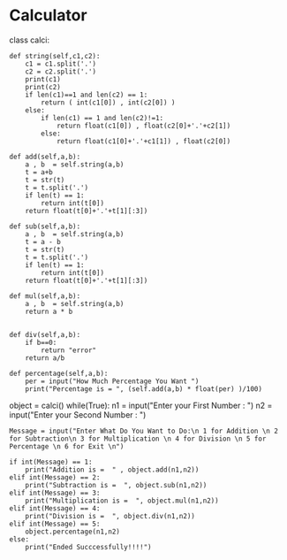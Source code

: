 # Calculator
class calci:
    
    def string(self,c1,c2):
        c1 = c1.split('.')
        c2 = c2.split('.')
        print(c1)
        print(c2)
        if len(c1)==1 and len(c2) == 1:
            return ( int(c1[0]) , int(c2[0]) )
        else:
            if len(c1) == 1 and len(c2)!=1:
                return float(c1[0]) , float(c2[0]+'.'+c2[1])
            else:
                return float(c1[0]+'.'+c1[1]) , float(c2[0])

    def add(self,a,b):
        a , b  = self.string(a,b)
        t = a+b
        t = str(t)
        t = t.split('.')
        if len(t) == 1:
            return int(t[0])
        return float(t[0]+'.'+t[1][:3])
        
    def sub(self,a,b):
        a , b  = self.string(a,b)
        t = a - b
        t = str(t)
        t = t.split('.')
        if len(t) == 1:
            return int(t[0])
        return float(t[0]+'.'+t[1][:3])
    
    def mul(self,a,b):
        a , b  = self.string(a,b)
        return a * b
 
    
    def div(self,a,b):
        if b==0:
            return "error"
        return a/b
    
    def percentage(self,a,b):
        per = input("How Much Percentage You Want ")
        print("Percentage is = ", (self.add(a,b) * float(per) )/100)

object = calci()
while(True):
    n1 = input("Enter your First Number : ")
    n2 = input("Enter your Second Number : ")

    Message = input("Enter What Do You Want to Do:\n 1 for Addition \n 2 for Subtraction\n 3 for Multiplication \n 4 for Division \n 5 for Percentage \n 6 for Exit \n")

    if int(Message) == 1:
        print("Addition is =  " , object.add(n1,n2))
    elif int(Message) == 2:
        print("Subtraction is =  ", object.sub(n1,n2))
    elif int(Message) == 3:
        print("Multiplication is =  ", object.mul(n1,n2))
    elif int(Message) == 4:
        print("Division is =  ", object.div(n1,n2))
    elif int(Message) == 5:
        object.percentage(n1,n2)
    else:
        print("Ended Succcessfully!!!!")
